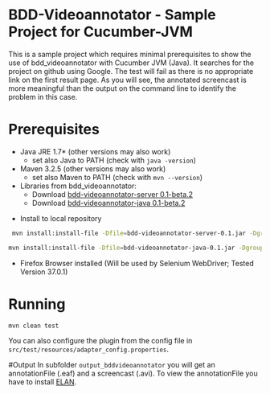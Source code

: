 # BDD-Videoannotator - Sample Project for Cucumber-JVM
This is a sample project which requires minimal prerequisites to show the use of bdd_videoannotator
with Cucumber JVM (Java). It searches for the project on github using Google. The test will fail as there is no appropriate link on the first result page. As you will see, the annotated screencast is more meaningful than the output on the command line to identify the problem in this case.

# Prerequisites
- Java JRE 1.7* (other versions may also work)
  * set also Java to PATH (check with `java -version`)
- Maven 3.2.5 (other versions may also work)
  * set also Maven to PATH (check with `mvn --version`)
- Libraries from bdd_videoannotator:
  * Download [bdd-videoannotator-server 0.1-beta.2](https://github.com/shell88/bdd_videoannotator/releases/download/v0.1-beta.2/bdd-videoannotator-server-0.1.jar) 
  * Download [bdd-videoannotator-java 0.1-beta.2](https://github.com/shell88/bdd_videoannotator/releases/download/v0.1-beta.2/bdd-videoannotator-java-0.1.jar)
 * Install to local repository
```sh
 mvn install:install-file -Dfile=bdd-videoannotator-server-0.1.jar -DgroupId=com.github.shell88 -DartifactId=bdd-videoannotator-server -Dversion=0.1-beta.2 -Dpackaging=jar
```
```sh
mvn install:install-file -Dfile=bdd-videoannotator-java-0.1.jar -DgroupId=com.github.shell88 -DartifactId=bdd-videoannotator-java -Dversion=0.1-beta.2 -Dpackaging=jar
```
- Firefox Browser installed (Will be used by Selenium WebDriver; Tested Version 37.0.1)

# Running

```sh
mvn clean test
```
You can also configure the plugin from the config file in `src/test/resources/adapter_config.properties`.

#Output
In subfolder `output_bddvideoannotator` you will get an annotationFile (.eaf) and a screencast (.avi).
To view the annotationFile you have to install [ELAN](https://tla.mpi.nl/tools/tla-tools/elan/download/).
 


